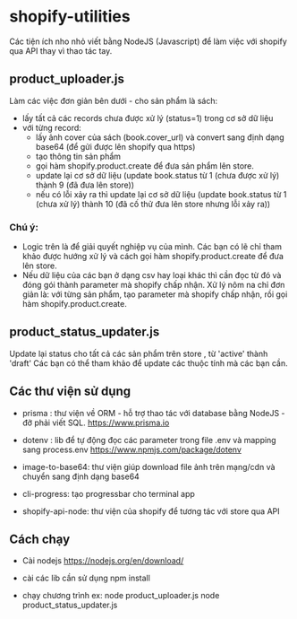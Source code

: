 # shopify-utilities
Các tiện ích nho nhỏ viết bằng NodeJS (Javascript) để làm việc với shopify qua API thay vì thao tác tay.

## product_uploader.js
Làm các việc đơn giản bên dưới - cho sản phẩm là sách:
- lấy tất cả các records chưa được xử lý (status=1) trong cơ sở dữ liệu
- với từng record:
    - lấy ảnh cover của sách (book.cover_url) và convert sang định dạng base64 (để gửi được lên shopify qua https) 
    - tạo thông tin sản phẩm
    - gọi hàm shopify.product.create để đưa sản phẩm lên store.
    - update lại cơ sở dữ liệu (update book.status từ 1 (chưa được xử lý) thành 9 (đã đưa lên store))
    - nếu có lỗi xảy ra thì update lại cơ sở dữ liệu (update book.status từ 1 (chưa xử lý) thành 10 (đã cố thử đưa lên store nhưng lỗi xảy ra))

### Chú ý:
- Logic trên là để giải quyết nghiệp vụ của mình. Các bạn có lẽ chỉ tham khảo được hướng xử lý và cách gọi hàm shopify.product.create để đưa lên store.
- Nếu dữ liệu của các bạn ở dạng csv hay loại khác thì cần đọc từ đó và đóng gói thành parameter mà shopify chấp nhận.
Xử lý nôm na chỉ đơn giản là: với từng sản phẩm, tạo parameter mà shopify chấp nhận, rồi gọi hàm shopify.product.create.

## product_status_updater.js
Update lại status cho tất cả các sản phẩm trên store , từ 'active' thành 'draft'
Các bạn có thể tham khảo để update các thuộc tính mà các bạn cần.

## Các thư viện sử dụng
- prisma : thư viện về ORM - hỗ trợ thao tác với database bằng NodeJS - đỡ phải viết SQL.
  https://www.prisma.io

- dotenv : lib để tự động đọc các parameter trong  file .env và mapping sang process.env
  https://www.npmjs.com/package/dotenv

- image-to-base64: thư viện giúp download file ảnh trên mạng/cdn và chuyển sang định dạng base64

- cli-progress: tạo progressbar cho terminal app
- shopify-api-node: thư viện của shopify để tương tác với store qua API 

## Cách chạy
- Cài nodejs 
  https://nodejs.org/en/download/

- cài các lib cần sử dụng
  npm install

- chạy chương trình
  ex: node product_uploader.js 
      node product_status_updater.js